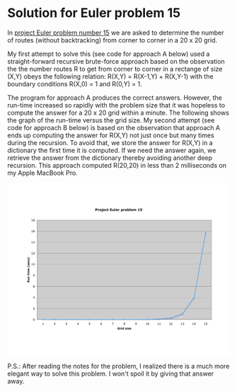 # Solution for Euler problem 15

In [project Euler problem number 15](http://projecteuler.net/index.php?section=problems&id=15) we are asked to determine the number of routes (without backtracking) from corner to corner in a 20 x 20 grid.

My first attempt to solve this (see code for approach A below) used a straight-forward recursive brute-force approach based on the observation the the number routes R to get from corner to corner in a rectange of size (X,Y) obeys the following relation: R(X,Y) = R(X-1,Y) + R(X,Y-1) with the boundary conditions R(X,0) = 1 and R(0,Y) = 1.

The program for approach A produces the correct answers. However, the run-time increased so rapidly with the problem size that it was hopeless to compute the answer for a 20 x 20 grid within a minute. The following shows the graph of the run-time versus the grid size.
My second attempt (see code for approach B below) is based on the observation that approach A ends up computing the answer for R(X,Y) not just once but many times during the recursion. To avoid that, we store the answer for R(X,Y) in a dictionary the first time it is computed. If we need the answer again, we retrieve the answer from the dictionary thereby 
avoiding another deep recursion. This approach computed R(20,20) in less than 2 milliseconds on my Apple MacBook Pro.

![Performance](./euler15-performance.png)

P.S.: After reading the notes for the problem, I realized there is a much more elegant way to solve this problem. I won't spoil it by giving that answer away.
